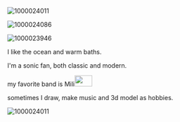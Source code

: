 ![1000024011](https://github.com/user-attachments/assets/5700fce8-faf3-4ff0-910d-1f753cd3de97)

![1000024086](https://github.com/user-attachments/assets/32831f60-ca05-4d8c-923d-3c042a5023a5)

![1000023946](https://github.com/user-attachments/assets/09eee8e9-fa9f-4a64-b770-24f760636ff0)

I like the ocean and warm baths.

I'm a sonic fan, both classic and modern.

my favorite band is Mili<img src="https://github.com/user-attachments/assets/554492bc-4174-4f2a-abc2-701d7f07ca52" width="40" height="25"/>

sometimes I draw, make music and 3d model as hobbies.

![1000024011](https://github.com/user-attachments/assets/4ffa4410-3f72-4258-afa8-72f918ace084)
